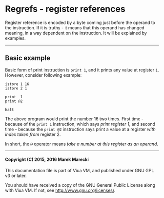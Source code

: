 # Regrefs - register references

Register reference is encoded by a byte coming just before the operand to the instruction.
If it is truthy - it means that this operand has changed meaning, in a way dependent on the instruction.
It will be explained by examples.


----

## Basic example

Basic form of print instruction is `print 1`, and it prints any value at register `1`.
However, consider following example:

```
istore 1 16
istore 2 1

print  1
print @2

halt
```

The above program would print the number 16 two times.
First time - because of the `print 1` instruction, which says *print register 1*, and
second time - because the `print @2` instruction says print a value at a register *with index taken from* register 2.

In short, the `@` operator means *take a number at this register as an operand*.

---

#### Copyright (C) 2015, 2016 Marek Marecki

This documentation file is part of Viua VM, and
published under GNU GPL v3 or later.

You should have received a copy of the GNU General Public License
along with Viua VM.  If not, see <http://www.gnu.org/licenses/>.
